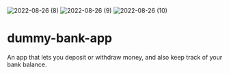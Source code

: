 ![2022-08-26 (8)](https://user-images.githubusercontent.com/76594806/186960349-04053639-3461-43e9-89df-e8f4ba166c61.png)
![2022-08-26 (9)](https://user-images.githubusercontent.com/76594806/186960355-bd0aaf66-39a0-4570-b600-6026db15470c.png)
![2022-08-26 (10)](https://user-images.githubusercontent.com/76594806/186960362-f558386b-0c20-40e4-b7e9-7cfaf58fe237.png)
# dummy-bank-app
An app that lets you deposit or withdraw money, and also keep track of your bank balance.
